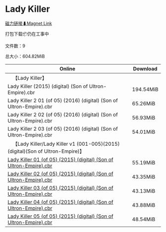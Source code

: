 # Lady Killer

[磁力链接⬇Magnet Link](magnet:?xt=urn:btih:aaf78d297476cdc228e62fed0eca93eee1a28a68&dn=Lady%20Killer)

打包下载📦仍在工事中

文件数：9

总大小：604.82MiB

Online | Download
--- | ---
&emsp;【Lady Killer】 | 
Lady Killer (2015) (digital) (Son of Ultron-Empire).cbr | 194.54MiB
Lady Killer 2 01 (of 05) (2016) (digital) (Son of Ultron-Empire).cbr | 65.26MiB
Lady Killer 2 02 (of 05) (2016) (digital) (Son of Ultron-Empire).cbr | 56.93MiB
Lady Killer 2 03 (of 05) (2016) (digital) (Son of Ultron-Empire).cbr | 54.01MiB
&emsp;【Lady Killer/Lady Killer v1 (001-005)(2015)(digital)(Son of Ultron-Empire)】 | 
[Lady Killer 01 (of 05) (2015) (digital) (Son of Ultron-Empire).cbr](https://github.com/alicewish/markdown/blob/master/comic/Lady-Killer-01-of-05-2015-digital-Son-of-Ultron-Empire-cbr.md) | 55.19MiB
[Lady Killer 02 (of 05) (2015) (digital) (Son of Ultron-Empire).cbr](https://github.com/alicewish/markdown/blob/master/comic/Lady-Killer-02-of-05-2015-digital-Son-of-Ultron-Empire-cbr.md) | 43.35MiB
[Lady Killer 03 (of 05) (2015) (digital) (Son of Ultron-Empire).cbr](https://github.com/alicewish/markdown/blob/master/comic/Lady-Killer-03-of-05-2015-digital-Son-of-Ultron-Empire-cbr.md) | 43.13MiB
[Lady Killer 04 (of 05) (2015) (digital) (Son of Ultron-Empire).cbr](https://github.com/alicewish/markdown/blob/master/comic/Lady-Killer-04-of-05-2015-digital-Son-of-Ultron-Empire-cbr.md) | 43.88MiB
[Lady Killer 05 (of 05) (2015) (digital) (Son of Ultron-Empire).cbr](https://github.com/alicewish/markdown/blob/master/comic/Lady-Killer-05-of-05-2015-digital-Son-of-Ultron-Empire-cbr.md) | 48.54MiB